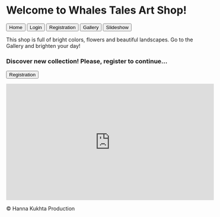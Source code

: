 <!DOCTYPE html>
 <html lang="en">
<head>

<link rel="stylesheet" href="styles_new.css">
<meta name="viewport" content="width=device-width, initial-scale=1">
<meta charset="UTF-8">
  <meta name="description" content="Art Shop">
  <meta name="keywords" content="art shop, artist, landscape, nature, pictures, paints">
  <meta name="author" content="Hanna Kukhta">
<title>Home</title>

</head> 
<body>

<div class="bg-image"></div>
<div class="bg-text">

<h1>Welcome to Whales Tales Art Shop!</h1>  <!--- Heading 1 -- the biggest -->

		
<p> <button onclick="document.location='index.html'"> Home</button>						<!-- Home page -->
<button onclick="document.location='login.html'"> Login</button>						<!-- Login page -->
<button onclick="document.location='registration.html'"> Registration</button>			<!-- Registration page -->
<button onclick="document.location='ShopDisplay.html'"> Gallery</button>				<!-- Gallery / Shop display page -->
<button onclick="document.location='slideshow.html'"> Slideshow</button></p>			<!-- Slideshow page -->

<p>This shop is full of bright colors, flowers and beautiful landscapes. Go to the Gallery and brighten your day!</p>
<p><h3>Discover new collection! Please, register to continue... </h3></p>      <!--- Heading 3 -- the smallest -->
<button onclick="document.location='registration.html'"> Registration</button>
<p>  </p>
<p>  </P>   <!-- The beginning of the code for the video file: a link to YouTube channel whe the file is located  -->
<p> <iframe width="560" height="315" src="https://www.youtube.com/embed/B-_8Z4GYqSQ" title="YouTube video player" frameborder="0" allow="accelerometer; autoplay; clipboard-write; encrypted-media; gyroscope; picture-in-picture; web-share" allowfullscreen></iframe>
</p>    <!-- End of the code for the video file-->
<p> &copy; Hanna Kukhta Production</p>

</div>
</body>
</html>
